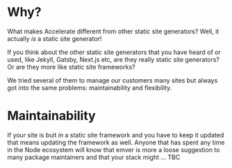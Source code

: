 # Why?

What makes Accelerate different from other static site generators? Well,
it actually _is_ a static site generator!

If you think about the other static site generators that you have heard of
or used, like Jekyll, Gatsby, Next.js etc, are they really static site
generators? Or are they more like static site frameworks?

We tried several of them to manage our customers many sites but always got
into the same problems: maintainability and flexibility.

# Maintainability
If your site is buit _in_ a static site framework and you have to keep it
updated that means updating the framework as well. Anyone that has spent
any time in the Node ecosystem will know that emver is more a loose
suggestion to many package maintainers and that your stack might ... TBC
